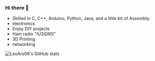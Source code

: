 ### Hi there 👋

- Skilled in C, C++, Arduino, Python, Java, and a little bit of Assembly.
- electronics
- Enjoy DIY projects
- Ham radio "IU3QWS"
- 3D Printing
- networking

![LeoArs06's GitHub stats](https://github-readme-stats.vercel.app/api?username=LeoArs06&show_icons=true&theme=github_dark_dimmed)
